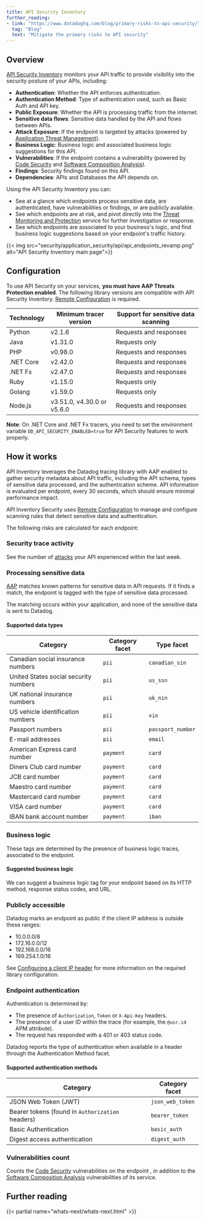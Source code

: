 ```yaml
---
title: API Security Inventory
further_reading:
- link: "https://www.datadoghq.com/blog/primary-risks-to-api-security/"
  tag: "Blog"
  text: "Mitigate the primary risks to API security"
---
```


## Overview

[API Security Inventory][7] monitors your API traffic to provide visibility into the security posture of your APIs, including:

- **Authentication**: Whether the API enforces authentication.
- **Authentication Method**: Type of authentication used, such as Basic Auth and API key.
- **Public Exposure**: Whether the API is processing traffic from the internet.
- **Sensitive data flows**: Sensitive data handled by the API and flows between APIs.
- **Attack Exposure**: If the endpoint is targeted by attacks (powered by [Application Threat Management][2]).
- **Business Logic**: Business logic and associated business logic suggestions for this API.
- **Vulnerabilities**: If the endpoint contains a vulnerability (powered by [Code Security][8] and [Software Composition Analysis][3]).
- **Findings**: Security findings found on this API.
- **Dependencies**: APIs and Databases the API depends on.

Using the API Security Inventory you can:

- See at a glance which endpoints process sensitive data, are authenticated, have vulnerabilities or findings, or are publicly available.
- See which endpoints are at risk, and pivot directly into the [Threat Monitoring and Protection][2] service for further investigation or response.
- See which endpoints are associated to your business's logic, and find business logic suggestions based on your endpoint's traffic history.

{{< img src="security/application_security/api/api_endpoints_revamp.png" alt="API Security Inventory main page">}}

## Configuration

To use API Security on your services, **you must have AAP Threats Protection enabled**. The following library versions are compatible with API Security Inventory. [Remote Configuration][1] is required.

|Technology|Minimum tracer version| Support for sensitive data scanning |
|----------|----------|----------|
|Python    | v2.1.6   | Requests and responses |
|Java      | v1.31.0  | Requests only |
|PHP      | v0.98.0  | Requests and responses |
|.NET Core | v2.42.0  | Requests and responses |
|.NET Fx   | v2.47.0  | Requests and responses |
|Ruby      | v1.15.0  | Requests only |
|Golang    | v1.59.0  | Requests only |
|Node.js   | v3.51.0, v4.30.0 or v5.6.0 | Requests and responses |

**Note**: On .NET Core and .NET Fx tracers, you need to set the environment variable `DD_API_SECURITY_ENABLED=true` for API Security features to work properly.

## How it works

API Inventory leverages the Datadog tracing library with AAP enabled to gather security metadata about API traffic, including the API schema, types of sensitive data processed, and the authentication scheme. API information is evaluated per endpoint, every 30 seconds, which should ensure minimal performance impact.

API Inventory Security uses [Remote Configuration][4] to manage and configure scanning rules that detect sensitive data and authentication.

The following risks are calculated for each endpoint:

### Security trace activity

See the number of [attacks][2] your API experienced within the last week.

### Processing sensitive data

[AAP][2] matches known patterns for sensitive data in API requests. If it finds a match, the endpoint is tagged with the type of sensitive data processed.

The matching occurs within your application, and none of the sensitive data is sent to Datadog.

#### Supported data types

| Category                                          | Category facet   | Type facet        |
|---------------------------------------------------|------------------|-------------------|
| Canadian social insurance numbers                 | `pii`            | `canadian_sin`    |
| United States social security numbers             | `pii`            | `us_ssn`          |
| UK national insurance numbers                     | `pii`            | `uk_nin`          |
| US vehicle identification numbers                 | `pii`            | `vin`             |
| Passport numbers                                  | `pii`            | `passport_number` |
| E-mail addresses                                  | `pii`            | `email`           |
| American Express card number                      | `payment`        | `card`            |
| Diners Club card number                           | `payment`        | `card`            |
| JCB card number                                   | `payment`        | `card`            |
| Maestro card number                               | `payment`        | `card`            |
| Mastercard card number                            | `payment`        | `card`            |
| VISA card number                                  | `payment`        | `card`            |
| IBAN bank account number                          | `payment`        | `iban`            |

### Business logic

These tags are determined by the presence of business logic traces, associated to the endpoint.

#### Suggested business logic

We can suggest a business logic tag for your endpoint based on its HTTP method, response status codes, and URL.

### Publicly accessible

Datadog marks an endpoint as public if the client IP address is outside these ranges:

- 10.0.0.0/8
- 172.16.0.0/12
- 192.168.0.0/16
- 169.254.1.0/16

See [Configuring a client IP header][6] for more information on the required library configuration.

### Endpoint authentication

Authentication is determined by:

- The presence of `Authorization`, `Token` or `X-Api-Key` headers.
- The presence of a user ID within the trace (for example, the `@usr.id` APM attribute).
- The request has responded with a 401 or 403 status code.

Datadog reports the type of authentication when available in a header through the Authentication Method facet.

#### Supported authentication methods

| Category                                          | Category facet   |
|---------------------------------------------------|------------------|
| JSON Web Token (JWT)                              | `json_web_token` |
| Bearer tokens (found in `Authorization` headers)  | `bearer_token`   |
| Basic Authentication                              | `basic_auth`     |
| Digest access authentication                      | `digest_auth`    |

### Vulnerabilities count

Counts the [Code Security][8] vulnerabilities on the endpoint , in addition to the [Software Composition Analysis][3] vulnerabilities of its service.

## Further reading

{{< partial name="whats-next/whats-next.html" >}}

[1]: /agent/remote_config/?tab=configurationyamlfile#enabling-remote-configuration
[2]: /security/application_security/workload_protection/
[3]: /security/code_security/software_composition_analysis/
[4]: /agent/remote_config/
[6]: /security/application_security/threats/library_configuration/#configuring-a-client-ip-header
[7]: https://app.datadoghq.com/security/appsec/inventory/apis
[8]: /security/code_security/iast/
